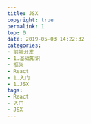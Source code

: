 ```yaml
---
title: JSX
copyright: true
permalink: 1
top: 0
date: 2019-05-03 14:22:32
categories:
- 前端开发
- 1.基础知识
- 框架
- React
- 1.入门
- 1.JSX
tags:
- React
- 入门
- JSX
---
```

